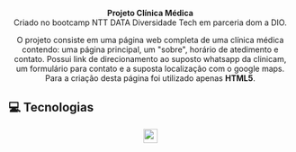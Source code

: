<p align="center">
  <strong>Projeto Clínica Médica</strong> <br> Criado no bootcamp NTT DATA Diversidade Tech em parceria dom a DIO.</p>
  <p align="center">O projeto consiste em uma página web completa de uma clínica médica contendo: uma página principal, um "sobre", horário de atedimento e contato. Possui link de direcionamento ao suposto whatsapp da clinicam, um formulário para contato e a suposta localização com o google maps.
  Para a criação desta página foi utilizado apenas <strong>HTML5</strong>.
  
## 💻 Tecnologias 
<p align="center">
 <img src="https://img.shields.io/badge/HTML5-E34F26?style=for-the-badge&logo=html5&logoColor=white" height="25"/>
</p>
  
  ##



